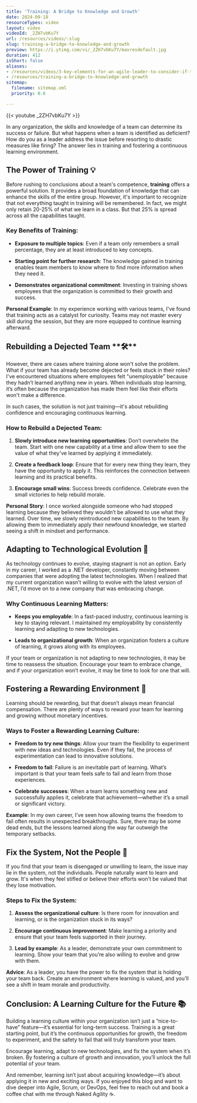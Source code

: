 ```yaml
---
title: 'Training: A Bridge to Knowledge and Growth'
date: 2024-09-18
resourceTypes: video
layout: video
videoId: _2ZH7vbKu7Y
url: /resources/videos/:slug
slug: training-a-bridge-to-knowledge-and-growth
preview: https://i.ytimg.com/vi/_2ZH7vbKu7Y/maxresdefault.jpg
duration: 412
isShort: false
aliases:
- /resources/videos/3-key-elements-for-an-agile-leader-to-consider-if-the-team-are-incompetent
- /resources/training-a-bridge-to-knowledge-and-growth
sitemap:
  filename: sitemap.xml
  priority: 0.6

---
```


{{< youtube _2ZH7vbKu7Y >}}

In any organization, the skills and knowledge of a team can determine its success or failure. But what happens when a team is identified as deficient? How do you as a leader address the issue before resorting to drastic measures like firing? The answer lies in training and fostering a continuous learning environment.

## **The Power of Training** **💡**

Before rushing to conclusions about a team's competence, **training** offers a powerful solution. It provides a broad foundation of knowledge that can enhance the skills of the entire group. However, it's important to recognize that not everything taught in training will be remembered. In fact, we might only retain 20-25% of what we learn in a class. But that 25% is spread across all the capabilities taught.

### **Key Benefits of Training:**

- **Exposure to multiple topics**: Even if a team only remembers a small percentage, they are at least introduced to key concepts.

- **Starting point for further research**: The knowledge gained in training enables team members to know where to find more information when they need it.

- **Demonstrates organizational commitment**: Investing in training shows employees that the organization is committed to their growth and success.

**Personal Example**: In my experience working with various teams, I've found that training acts as a catalyst for curiosity. Teams may not master every skill during the session, but they are more equipped to continue learning afterward.

## **Rebuilding a Dejected Team** **🛠****️**

However, there are cases where training alone won't solve the problem. What if your team has already become dejected or feels stuck in their roles? I've encountered situations where employees felt "unemployable" because they hadn’t learned anything new in years. When individuals stop learning, it’s often because the organization has made them feel like their efforts won't make a difference.

In such cases, the solution is not just training—it's about rebuilding confidence and encouraging continuous learning.

### **How to Rebuild a Dejected Team:**

1. **Slowly introduce new learning opportunities**: Don’t overwhelm the team. Start with one new capability at a time and allow them to see the value of what they've learned by applying it immediately.

3. **Create a feedback loop**: Ensure that for every new thing they learn, they have the opportunity to apply it. This reinforces the connection between learning and its practical benefits.

5. **Encourage small wins**: Success breeds confidence. Celebrate even the small victories to help rebuild morale.

**Personal Story**: I once worked alongside someone who had stopped learning because they believed they wouldn’t be allowed to use what they learned. Over time, we slowly reintroduced new capabilities to the team. By allowing them to immediately apply their newfound knowledge, we started seeing a shift in mindset and performance.

## **Adapting to Technological Evolution** **🔄**

As technology continues to evolve, staying stagnant is not an option. Early in my career, I worked as a .NET developer, constantly moving between companies that were adopting the latest technologies. When I realized that my current organization wasn’t willing to evolve with the latest version of .NET, I’d move on to a new company that was embracing change.

### **Why Continuous Learning Matters:**

- **Keeps you employable**: In a fast-paced industry, continuous learning is key to staying relevant. I maintained my employability by consistently learning and adapting to new technologies.

- **Leads to organizational growth**: When an organization fosters a culture of learning, it grows along with its employees.

If your team or organization is not adapting to new technologies, it may be time to reassess the situation. Encourage your team to embrace change, and if your organization won’t evolve, it may be time to look for one that will.

## **Fostering a Rewarding Environment** **🌱**

Learning should be rewarding, but that doesn’t always mean financial compensation. There are plenty of ways to reward your team for learning and growing without monetary incentives.

### **Ways to Foster a Rewarding Learning Culture:**

- **Freedom to try new things**: Allow your team the flexibility to experiment with new ideas and technologies. Even if they fail, the process of experimentation can lead to innovative solutions.

- **Freedom to fail**: Failure is an inevitable part of learning. What’s important is that your team feels safe to fail and learn from those experiences.

- **Celebrate successes**: When a team learns something new and successfully applies it, celebrate that achievement—whether it’s a small or significant victory.

**Example**: In my own career, I’ve seen how allowing teams the freedom to fail often results in unexpected breakthroughs. Sure, there may be some dead ends, but the lessons learned along the way far outweigh the temporary setbacks.

## **Fix the System, Not the People** **🔧**

If you find that your team is disengaged or unwilling to learn, the issue may lie in the system, not the individuals. People naturally want to learn and grow. It's when they feel stifled or believe their efforts won’t be valued that they lose motivation.

### **Steps to Fix the System:**

1. **Assess the organizational culture**: Is there room for innovation and learning, or is the organization stuck in its ways?

3. **Encourage continuous improvement**: Make learning a priority and ensure that your team feels supported in their journey.

5. **Lead by example**: As a leader, demonstrate your own commitment to learning. Show your team that you’re also willing to evolve and grow with them.

**Advice**: As a leader, you have the power to fix the system that is holding your team back. Create an environment where learning is valued, and you’ll see a shift in team morale and productivity.

## **Conclusion: A Learning Culture for the Future** **📚**

Building a learning culture within your organization isn’t just a “nice-to-have” feature—it’s essential for long-term success. Training is a great starting point, but it’s the continuous opportunities for growth, the freedom to experiment, and the safety to fail that will truly transform your team.

Encourage learning, adapt to new technologies, and fix the system when it’s broken. By fostering a culture of growth and innovation, you’ll unlock the full potential of your team.

And remember, learning isn’t just about acquiring knowledge—it’s about applying it in new and exciting ways. If you enjoyed this blog and want to dive deeper into Agile, Scrum, or DevOps, feel free to reach out and book a coffee chat with me through Naked Agility ☕.


